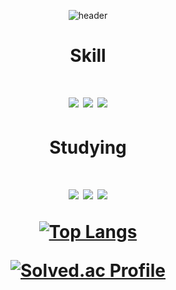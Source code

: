 <div align=center>

![header](https://capsule-render.vercel.app/api?type=waving&color=gradient&height=300&section=header&text=Dogyeom's%20github&fontSize=90)

<h1> Skill <h1>
<img src="https://img.shields.io/badge/Python-3776AB?style=for-the-badge&logo=Python&logoColor=white">
<img src="https://img.shields.io/badge/C++-00599C?style=for-the-badge&logo=C%2B%2B&logoColor=white">
<img src="https://img.shields.io/badge/java-FC4C02?style=for-the-badge&logo=java&logoColor=white">

<h1> Studying <h1>
<img src="https://img.shields.io/badge/JavaScript-F7DF1E?style=for-the-badge&logo=JavaScript&logoColor=white">
<img src="https://img.shields.io/badge/Qiskit-6929C4?style=for-the-badge&logo=Qiskit&logoColor=white">
<img src="https://img.shields.io/badge/Jupyter-F37626?style=for-the-badge&logo=Jupyter&logoColor=white">

[![Top Langs](https://github-readme-stats.vercel.app/api/top-langs/?username=zorocrit&langs_count=8)](https://github.com/zorocrit/github-readme-stats)

[![Solved.ac Profile](http://mazassumnida.wtf/api/generate_badge?boj=zorocrit)](https://solved.ac/zorocrit)<br/>
</div>
